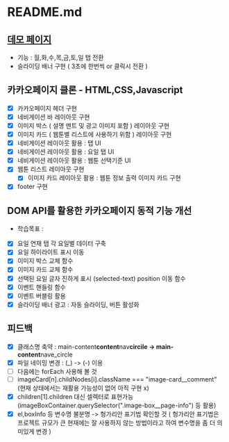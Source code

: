 # README.md

## [데모 페이지](https://youryu0212.github.io/clone-kakaopage/)

- 기능 : 월,화,수,목,금,토,일 탭 전환
- 슬라이딩 배너 구현 ( 3초에 한번씩 or 클릭시 전환 )

## 카카오페이지 클론 - HTML,CSS,Javascript

- [x] 카카오페이지 헤더 구현
- [x] 네비게이션 바 레이아웃 구현
- [x] 이미지 박스 ( 설명 멘트 및 광고 이미지 포함 ) 레이아웃 구현
- [x] 이미지 카드 ( 웹툰별 리스트에 사용하기 위함 ) 레이아웃 구현
- [x] 네비게이션 레이아웃 활용 : 탭 UI
- [x] 네비게이션 레이아웃 활용 : 요일 탭 UI
- [x] 네비게이션 레이아웃 활용 : 웹툰 선택기준 UI
- [x] 웹툰 리스트 레이아웃 구현
  - [x] 이미지 카드 레이아웃 활용 : 웹툰 정보 출력 이미지 카드 구현
- [x] footer 구현

## DOM API를 활용한 카카오페이지 동적 기능 개선

- 학습목표 :
- [x] 요일 연재 탭 각 요일별 데이터 구축
- [x] 요일 하이라이트 표시 이동
- [x] 이미지 박스 교체 함수
- [x] 이미지 카드 교체 함수
- [x] 선택된 요일 글자 진하게 표시 (selected-text) position 이동 함수
- [x] 이벤트 핸들링 함수
- [x] 이벤트 버블링 활용
- [x] 슬라이딩 배너 광고 : 자동 슬라이딩, 버튼 활성화

## 피드백

- [x] 클래스명 축약 : main-content**content**nav**circile -> main-content**nave_circle
- [x] 파일 네이밍 변경 : (\_) -> (-) 이용
- [ ] 다음에는 forEach 사용해 볼 것
- [ ] imageCard[n].childNodes[i].className === "image-card\_\_comment" (현재 상태에서는 재활용 가능성이 없어 아직 구현 x)
- [x] children[1].children 대신 셀렉터로 표현가능 (imageBoxContainer.querySelector(".image-box\_\_page-info") 등 활용)
- [x] el,boxInfo 등 변수명 불분명 -> 헝가리안 표기법 확인할 것 ( 헝가리안 표기법은 프로젝트 규모가 큰 현재에는 잘 사용하지 않는 방법이라고 하여 변수명을 좀 더 의미있게 변경 )
